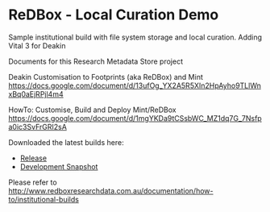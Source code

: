 ReDBox - Local Curation Demo
======================

Sample institutional build with file system storage and local curation.
Adding Vital 3 for Deakin



Documents for this Research Metadata Store project

Deakin Customisation to Footprints (aka ReDBox) and Mint
https://docs.google.com/document/d/13ufOg_YX2A5R5XIn2HpAyho9TLlWnxBq0aEjRPjl4m4


HowTo: Customise, Build and Deploy Mint/ReDBox
https://docs.google.com/document/d/1mgYKDa9tCSsbWC_MZ1dq7G_7Nsfpa0ic3SvFrGRI2sA



Downloaded the latest builds here:

* [Release](http://dev.redboxresearchdata.com.au/nexus/service/local/artifact/maven/redirect?r=releases&g=com.googlecode.redbox-mint&a=redbox-local-curation-demo&v=LATEST&c=build&e=tar.gz)
* [Development Snapshot](http://dev.redboxresearchdata.com.au/nexus/service/local/artifact/maven/redirect?r=snapshots&g=com.googlecode.redbox-mint&a=redbox-local-curation-demo&v=LATEST&c=build&e=tar.gz)

Please refer to http://www.redboxresearchdata.com.au/documentation/how-to/institutional-builds
